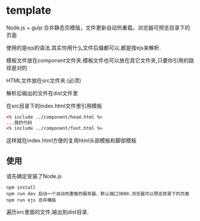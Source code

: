 # template
Node.js + gulp 合并静态页模版，文件更新自动热重载。浏览器可预览目录下的页面

使用的是ejs的语法.其实你用什么文件后缀都可以,都是按ejs来解析.

模板文件放在component文件夹.模板文件也可以放在其它文件夹,只要你引用的路径是对的

HTML文件放在src文件夹.(必须)

解析后输出的文件在dist文件里

在src目录下的index.html文件里引用模板
```html
<% include ../component/head.html %>
...我的代码
<% include ../component/foot.html %>
```

这样就在index.html方便的复用html头部模板和脚部模板

## 使用
请先确定安装了Node.js
```
npm install
npm run dev 启动一个自动热重载的服务器，默认端口3000.浏览器可以预览目录下的页面
npm run ejs 合并模版
```
遍历src里面的文件,输出到dist目录.


